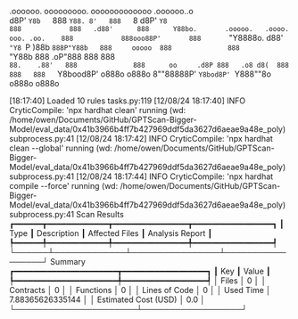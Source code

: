 

  .oooooo.    ooooooooo.   ooooooooooooo  .oooooo..o                                 
 d8P'  `Y8b   `888   `Y88. 8'   888   `8 d8P'    `Y8                                 
888            888   .d88'      888      Y88bo.       .ooooo.   .oooo.   ooo. .oo.   
888            888ooo88P'       888       `"Y8888o.  d88' `"Y8 `P  )88b  `888P"Y88b  
888     ooooo  888              888           `"Y88b 888        .oP"888   888   888  
`88.    .88'   888              888      oo     .d8P 888   .o8 d8(  888   888   888  
 `Y8bood8P'   o888o            o888o     8""88888P'  `Y8bod8P' `Y888""8o o888o o888o                                                        


                                                                   

[18:17:40] Loaded 10 rules                                                                                                                                                                             tasks.py:119
[12/08/24 18:17:40] INFO     CryticCompile: 'npx hardhat clean' running (wd: /home/owen/Documents/GitHub/GPTScan-Bigger-Model/eval_data/0x41b3966b4ff7b427969ddf5da3627d6aeae9a48e_poly)           subprocess.py:41
[12/08/24 18:17:42] INFO     CryticCompile: 'npx hardhat clean --global' running (wd: /home/owen/Documents/GitHub/GPTScan-Bigger-Model/eval_data/0x41b3966b4ff7b427969ddf5da3627d6aeae9a48e_poly)  subprocess.py:41
[12/08/24 18:17:44] INFO     CryticCompile: 'npx hardhat compile --force' running (wd: /home/owen/Documents/GitHub/GPTScan-Bigger-Model/eval_data/0x41b3966b4ff7b427969ddf5da3627d6aeae9a48e_poly) subprocess.py:41
                      Scan Results                       
┏━━━━━━┳━━━━━━━━━━━━━┳━━━━━━━━━━━━━━━━┳━━━━━━━━━━━━━━━━━┓
┃ Type ┃ Description ┃ Affected Files ┃ Analysis Report ┃
┡━━━━━━╇━━━━━━━━━━━━━╇━━━━━━━━━━━━━━━━╇━━━━━━━━━━━━━━━━━┩
└──────┴─────────────┴────────────────┴─────────────────┘
                  Summary                  
┏━━━━━━━━━━━━━━━━━━━━━━┳━━━━━━━━━━━━━━━━━━┓
┃ Key                  ┃ Value            ┃
┡━━━━━━━━━━━━━━━━━━━━━━╇━━━━━━━━━━━━━━━━━━┩
│ Files                │ 0                │
│ Contracts            │ 0                │
│ Functions            │ 0                │
│ Lines of Code        │ 0                │
│ Used Time            │ 7.88365626335144 │
│ Estimated Cost (USD) │ 0.0              │
└──────────────────────┴──────────────────┘

